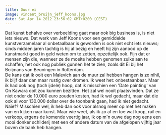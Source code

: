 ```yaml
---
title: Duur ei
image: vincent_bruijn_jeff_koons.jpg
date: Sat Apr 14 2012 23:56:02 GMT+0200 (CEST)
---
```


Dat kunst behalve over verbeelding gaat maar ook big business is, is niet iets nieuws. Dat werk van Jeff Koons voor een gemiddelde kunstverzamelaar al onbetaalbaar is geworden is ook niet echt iets nieuws; sinds midden jaren tachtig is hij al bezig en heeft hij zijn aanbod op de kunstmarkt goed in geld weten om te zetten, opzettelijk ook. Fijn dat er mensen zijn die, wanneer ze de moeite hebben genomen zulks aan te schaffen, het ook nog publiek gunnen het te zien, zoals dit Ei bij het Boijmans van Beuningen in Rotterdam.<br>
De kans dat ik ooit een Malevich aan de muur zal hebben hangen is zo nihil, ik blijf daar dan maar rustig over dromen. Ik weet het: onbestaanbaar. Maar ik had ook nog (toch ijdele) hoop, dat ik misschien een 'Date painting' van On Kawara ooit zou kunnen bezitten. Het zal wel nooit plaatsvinden. Dat ze niet onder de 10.000 euro zouden kosten, had ik wel gedacht, maar dat die ook al voor 130.000 dollar over de toonbank gaan, had ik niet gedacht. Naïef? Misschien wel, ik heb dan ook voor alsnog meer op met het maken van en kijken naar kunst. Maar wie weet, als ik zo af en toe wat koop, ruil en verkoop, ergens de komende veertig jaar, ik op m'n ouwe dag nog eens een mooi donker schilderij met een of andere datum van de afgelopen vijftig jaar boven de bank heb hangen.
